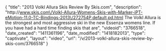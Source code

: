{
    "title": "2013 Volkl Allura Skis Review By Skis.com",
    "description": "http:\/\/www.skis.com\/Volkl-Allura-Womens-Skis-with-Marker-iPT-eMotion-11.0-TC-Bindings-2013\/272754P,default,pd.html  The Volkl Allura is the strongest and most aggressive ski in the new Essenza womens line. If you have had a hard time finding skis that are",
    "videoid": "3766518",
    "date_created": "1411361196",
    "date_modified": "1418182013",
    "type": "captivate",
    "layout": "video",
    "url": "\/v\/2013-volkl-allura-skis-review-by-skis-com\/3766518"
}